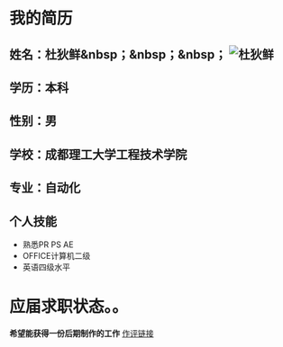 # 我的简历
## 姓名：杜狄鲜&nbsp；&nbsp；&nbsp；                                    ![杜狄鲜](https://upload.jianshu.io/users/upload_avatars/14433917/9be8c3fb-5e10-46d7-b54d-8f6445ca5e62.jpg?imageMogr2/auto-orient/strip|imageView2/1/w/120/h/120)
## 学历：本科
## 性别：男
## 学校：成都理工大学工程技术学院
## 专业：自动化
## 个人技能
 - 熟悉PR PS AE
 - OFFICE计算机二级
 - 英语四级水平
 # 应届求职状态。。
 **希望能获得一份后期制作的工作**
 [作评链接](http://baidu.com)
